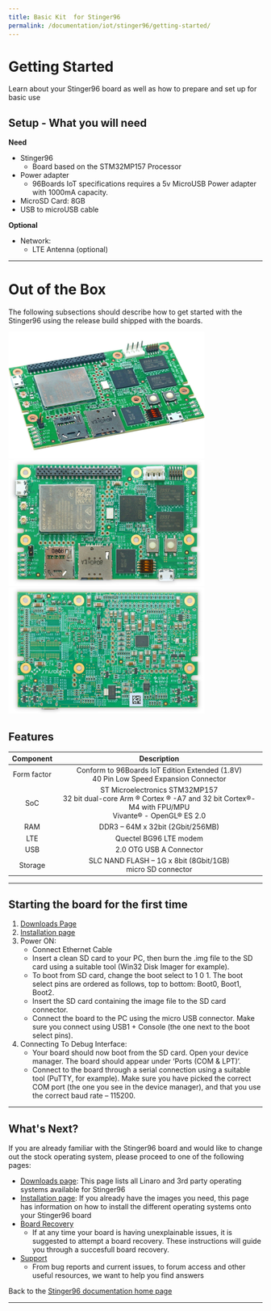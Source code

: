 ```yaml
---
title: Basic Kit  for Stinger96
permalink: /documentation/iot/stinger96/getting-started/
---
```


# Getting Started

Learn about your Stinger96 board as well as how to prepare and set up for basic use

## Setup - What you will need

**Need**
- Stinger96
   - Board based on the STM32MP157 Processor
- Power adapter
   - 96Boards IoT specifications requires a 5v MicroUSB Power adapter with 1000mA capacity.
- MicroSD Card: 8GB
- USB to microUSB cable

**Optional**
- Network:
   - LTE Antenna (optional)

***

# Out of the Box

The following subsections should describe how to get started with the Stinger96 using the release build shipped with the boards.

<img src="../additional-docs/images/images-board/stinger96-top.jpg" data-canonical-src="../additional-docs/images/images-board/stinger96-top.jpg" width="389" height="250" />
<img src="../additional-docs/images/images-board/stinger96-front.jpg" data-canonical-src="../additional-docs/images/images-board/Stinger96-front.jpg" width="389" height="250" />
<img src="../additional-docs/images/images-board/stinger96-back.jpg" data-canonical-src="../additional-docs/images/images-board/stinger96-back.jpg" width="389" height="250" />

## Features

| Component | Description |
|:---------:|:-----------:|
| Form factor | Conform to 96Boards IoT Edition Extended (1.8V)<br>40 Pin Low Speed Expansion Connector |
| SoC | ST Microelectronics STM32MP157<br>32 bit dual-core Arm ® Cortex ® -A7 and 32 bit Cortex®-M4 with FPU/MPU<br>Vivante® - OpenGL® ES 2.0 |
| RAM | DDR3 – 64M x 32bit (2Gbit/256MB) |
| LTE | Quectel BG96 LTE modem |
| USB | 2.0 OTG USB A Connector |
| Storage | SLC NAND FLASH – 1G x 8bit (8Gbit/1GB) <br> micro SD connector |

***

## Starting the board for the first time

1. [Downloads Page](../downloads/)
2. [Installation page](../installation/)
3. Power ON:
   - Connect Ethernet Cable
   - Insert a clean SD card to your PC, then burn the .img file to the SD card using a suitable tool
(Win32 Disk Imager for example).
   - To boot from SD card, change the boot select to 1 0 1. The boot select pins are ordered as
follows, top to bottom: Boot0, Boot1, Boot2.
   - Insert the SD card containing the image file to the SD card connector.
   - Connect the board to the PC using the micro USB connector. Make sure you connect using
USB1 + Console (the one next to the boot select pins).
4. Connecting To Debug Interface:
   - Your board should now boot from the SD card. Open your device manager. The board should
appear under ‘Ports (COM & LPT)’.
   - Connect to the board through a serial connection using a suitable tool (PuTTY, for example).
Make sure you have picked the correct COM port (the one you see in the device manager), and
that you use the correct baud rate – 115200.
   
***

## What's Next?

If you are already familiar with the Stinger96 board and would like to change out the stock operating system, please proceed to one of the following pages:

- [Downloads page](../downloads/): This page lists all Linaro and 3rd party operating systems available for Stinger96
- [Installation page](../installation/): If you already have the images you need, this page has information on how to install the different operating systems onto your Stinger96 board
- [Board Recovery](../installation/)
   - If at any time your board is having unexplainable issues, it is suggested to attempt a board recovery. These instructions will guide you through a succesfull board recovery.
- [Support](../support/)
   - From bug reports and current issues, to forum access and other useful resources, we want to help you find answers

Back to the [Stinger96 documentation home page](../)

***   
